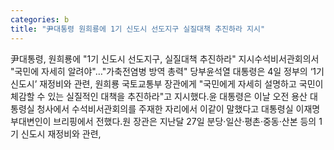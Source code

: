 ```yaml
---
categories: b
title: "尹대통령 원희룡에 1기 신도시 선도지구 실질대책 추진하라 지시"
---
```

尹대통령, 원희룡에 "1기 신도시 선도지구, 실질대책 추진하라" 지시수석비서관회의서 "국민에 자세히 알려야"…"가축전염병 방역 총력" 당부윤석열 대통령은 4일 정부의 ‘1기 신도시’ 재정비와 관련, 원희룡 국토교통부 장관에게 "국민에게 자세히 설명하고 국민이 체감할 수 있는 실질적인 대책을 추진하라"고 지시했다.윤 대통령은 이날 오전 용산 대통령실 청사에서 수석비서관회의를 주재한 자리에서 이같이 말했다고 대통령실 이재명 부대변인이 브리핑에서 전했다.원 장관은 지난달 27일 분당·일산·평촌·중동·산본 등의 1기 신도시 재정비와 관련,